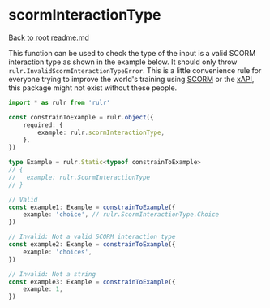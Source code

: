 # scormInteractionType

[Back to root readme.md](../../../readme.md)

This function can be used to check the type of the input is a valid SCORM interaction type as shown in the example below. It should only throw `rulr.InvalidScormInteractionTypeError`. This is a little convenience rule for everyone trying to improve the world's training using [SCORM](https://scorm.com/) or the [xAPI](https://github.com/adlnet/xAPI-Spec), this package might not exist without these people.

```ts
import * as rulr from 'rulr'

const constrainToExample = rulr.object({
	required: {
		example: rulr.scormInteractionType,
	},
})

type Example = rulr.Static<typeof constrainToExample>
// {
//   example: rulr.ScormInteractionType
// }

// Valid
const example1: Example = constrainToExample({
	example: 'choice', // rulr.ScormInteractionType.Choice
})

// Invalid: Not a valid SCORM interaction type
const example2: Example = constrainToExample({
	example: 'choices',
})

// Invalid: Not a string
const example3: Example = constrainToExample({
	example: 1,
})
```
